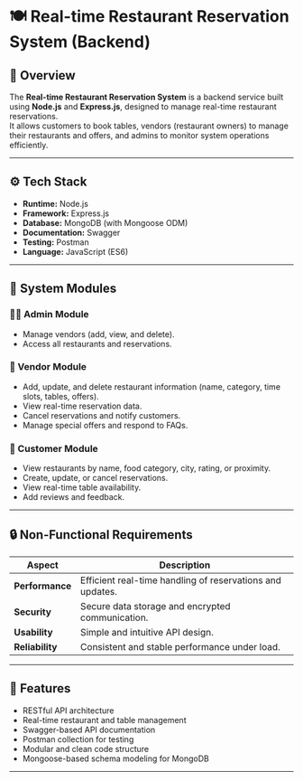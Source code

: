 # 🍽️ Real-time Restaurant Reservation System (Backend)

## 📘 Overview
The **Real-time Restaurant Reservation System** is a backend service built using **Node.js** and **Express.js**, designed to manage real-time restaurant reservations.  
It allows customers to book tables, vendors (restaurant owners) to manage their restaurants and offers, and admins to monitor system operations efficiently.

---

## ⚙️ Tech Stack
- **Runtime:** Node.js  
- **Framework:** Express.js  
- **Database:** MongoDB (with Mongoose ODM)  
- **Documentation:** Swagger  
- **Testing:** Postman  
- **Language:** JavaScript (ES6)

---

## 🧩 System Modules

### 👨‍💼 Admin Module
- Manage vendors (add, view, and delete).  
- Access all restaurants and reservations.  

### 🏢 Vendor Module
- Add, update, and delete restaurant information (name, category, time slots, tables, offers).  
- View real-time reservation data.  
- Cancel reservations and notify customers.  
- Manage special offers and respond to FAQs.  

### 👥 Customer Module
- View restaurants by name, food category, city, rating, or proximity.  
- Create, update, or cancel reservations.  
- View real-time table availability.  
- Add reviews and feedback.  

---

## 🔒 Non-Functional Requirements
| Aspect | Description |
|--------|-------------|
| **Performance** | Efficient real-time handling of reservations and updates. |
| **Security** | Secure data storage and encrypted communication. |
| **Usability** | Simple and intuitive API design. |
| **Reliability** | Consistent and stable performance under load. |

---

## 🚀 Features
- RESTful API architecture  
- Real-time restaurant and table management  
- Swagger-based API documentation  
- Postman collection for testing  
- Modular and clean code structure
- Mongoose-based schema modeling for MongoDB  

---

